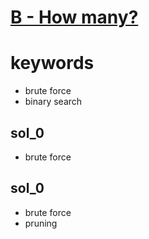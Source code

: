 # [B - How many?](https://atcoder.jp/contests/abc214/tasks/abc214_b)


# keywords 
- brute force
- binary search



## sol_0
- brute force 


## sol_0
- brute force
- pruning